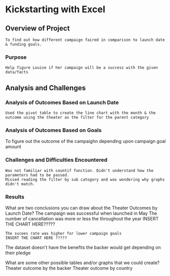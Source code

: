 # Kickstarting with Excel

##    Overview of Project
	To find out how different campaign faired in comparison to launch date & funding goals.
### Purpose
	Help figure Louise if her campaign will be a success with the given data/facts
## Analysis and Challenges


### Analysis of Outcomes Based on Launch Date
	Used the pivot table to create the line chart with the month & the outcome using the theater as the filter for the parent category

### Analysis of Outcomes Based on Goals
To figure out the outcome of the campaighn depending upon campaign goal amount 

### Challenges and Difficulties Encountered
	Was not familiar with countif function. Didn't understand how the parameters had to be passed.
	Missed reading the filter by sub catogory and was wondering why graphs didn't match.
### Results
 
What are two conclusions you can draw about the Theater Outcomes by Launch Date?
	The campaign was successful when launched in May
	The number of cancellation was more or less the throughout the year
	INSERT THE CHART HERE?????

	The sucees rate was higher for lower campaign goals 
	INSERT THE CHART HERE ?????

The dataset doesn't have the benefits the backer would get depending on their pledge

What are some other possible tables and/or graphs that we could create?
	Theater outcome by the backer
	Theater outcome by country
